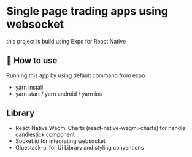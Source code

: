 # Single page trading apps using websocket

this project is build using Expo for React Native

## 🚀 How to use

Running this app by using default command from expo

- yarn install
- yarn start / yarn android / yarn ios

## Library

- React Native Wagmi Charts (react-native-wagmi-charts) for handle candlestick component
- Socket.io for integrating websocket
- Gluestack-ui for Ui Library and styling conventions

